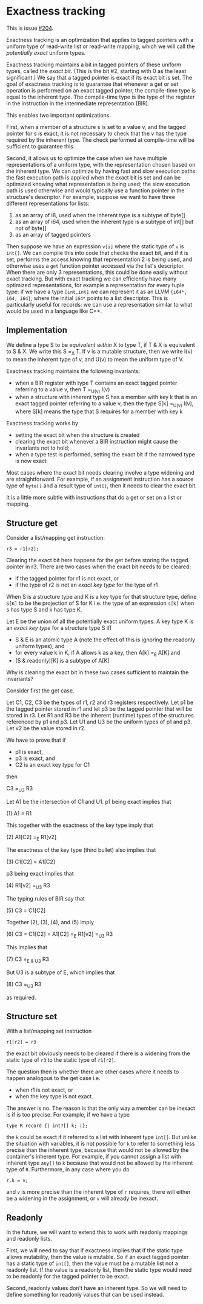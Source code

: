# Exactness tracking

This is issue [#204](https://github.com/ballerina-platform/nballerina/issues/204).

Exactness tracking is an optimization that applies to tagged pointers with a uniform type of read-write list or read-write mapping, which we will call the _potentially exact_ uniform types.

Exactness tracking maintains a bit in tagged pointers of these uniform types, called the _exact bit_. (This is the bit #2, starting with 0 as the least significant.) We say that a tagged pointer is exact if its exact bit is set. The goal of exactness tracking is to guarantee that whenever a get or set operation is performed on an exact tagged pointer, the compile-time type is equal to the inherent type. The compile-time type is the type of the register in the instruction in the intermediate representation (BIR).

This enables two important optimizations.

First, when a member of a structure s is set to a value v, and the tagged pointer for s is exact, it is not necessary to check that the v has the type required by the inherent type. The check performed at compile-time will be sufficient to guarantee this.

Second, it allows us to optimize the case when we have multiple representations of a uniform type, with the representation chosen based on the inherent type. We can optimize by having fast and slow execution paths: the fast execution path is applied when the exact bit is set and can be optimized knowing what representation is being used; the slow execution path is used otherwise and would typically use a function pointer in the structure's descriptor. For example, suppose we want to have three different representations for lists:

1. as an array of i8, used when the inherent type is a subtype of byte[]
2. as an array of i64, used when the inherent type is a subtype of int[] but not of byte[]
3. as an array of tagged pointers

Then suppose we have an expression `v[i]` where the static type of `v` is `int[]`.  We can compile this into code that checks the exact bit, and if it is set, performs the access knowing that representation 2 is being used, and otherwise uses a `get` function pointer accessed via the list's descriptor. When there are only 3 representations, this could be done easily without exact tracking. But with exact tracking we can efficiently have many optimized representations, for example a representation for every tuple type: if we have a type `[int,int]` we can represent it as an LLVM `{i64*, i64, i64}`, where the initial `i64*` points to a list descriptor. This is particularly useful for records: we can use a representation similar to what would be used in a language like C++.

## Implementation

We define a type S to be _equivalent within_ X to type T, if T & X is equivalent to S & X.  We write this S =<sub>X</sub> T. If v is a mutable structure, then we write I(v) to mean the inherent type of v, and U(v) to mean the uniform type of V.

Exactness tracking maintains the following invariants:

- when a BIR register with type T contains an exact tagged pointer referring to a value v, then T =<sub>U(v)</sub> I(v)
- when a structure with inherent type S has a member with key k that is an exact tagged pointer referring to a value v, then the type S[k] =<sub>U(v)</sub> I(v), where S[k] means the type that S requires for a member with key k

Exactness tracking works by

- setting the exact bit when the structure is created
- clearing the exact bit whenever a BIR instruction might cause the invariants not to hold;
- when a type test is performed, setting the exact bit if the narrowed type is now exact

Most cases where the exact bit needs clearing involve a type widening and are straightforward.  For example, if an assignment instruction has a source type of `byte[]` and a result type of `int[]`, then it needs to clear the exact bit.

It is a little more subtle with instructions that do a get or set on a list or mapping.

## Structure get

Consider a list/mapping get instruction:

```
r3 = r1[r2];
```

Clearing the exact bit here happens for the get before storing the tagged pointer in r3. There are two cases when the exact bit needs to be cleared:

- if the tagged pointer for r1 is not exact, or
- if the type of r2 is not an _exact key type_ for the type of r1

When S is a structure type and K is a key type for that structure type, define `S[K]` to be the projection of S for K i.e. the type of an expression `s[k]` when s has type S and k has type K.

Let E be the union of all the potentially exact uniform types. A key type K is an _exact key type_ for a structure type S iff

- S & E is an atomic type A (note the effect of this is ignoring the readonly uniform types), and
- for every value k in K, if A allows k as a key, then A[k] =<sub>E</sub> A[K] and
- (S & readonly)[K] is a subtype of A[K]

Why is clearing the exact bit in these two cases sufficient to maintain the invariants?

Consider first the get case.

Let C1, C2, C3 be the types of r1, r2 and r3 registers respectively. Let p1 be the tagged pointer stored in r1 and let p3 be the tagged pointer that will be stored in r3. Let R1 and R3 be the inherent (runtime) types of the structures referenced by p1 and p3. Let U1 and U3 be the uniform types of p1 and p3. Let v2 be the value stored in r2.

We have to prove that if

- p1 is exact,
- p3 is exact, and
- C2 is an exact key type for C1

then

   C3 =<sub>U3</sub> R3

Let A1 be the intersection of C1 and U1. p1 being exact implies that

(1)  A1 = R1

This together with the exactness of the key type imply that

(2)  A1[C2] =<sub>E</sub> R1[v2]

The exactness of the key type (third bullet) also implies that

(3) C1[C2] = A1[C2]

p3 being exact implies that

(4)  R1[v2] =<sub>U3</sub> R3

The typing rules of BIR say that

(5)  C3 = C1[C2]

Together (2), (3), (4), and (5) imply

(6) C3 = C1[C2] = A1[C2] =<sub>E</sub> R1[v2] =<sub>U3</sub> R3

This implies that

(7)  C3 =<sub>E & U3</sub> R3

But U3 is a subtype of E, which implies that

(8) C3 =<sub>U3</sub> R3

as required.

## Structure set

With a list/mapping set instruction

```
r1[r2] = r3
```

the exact bit obviously needs to be cleared if there is a widening from the static type of `r3` to the static type of `r1[r2]`.

The question then is whether there are other cases where it needs to happen analogous to the get case i.e.

- when r1 is not exact, or
- when the key type is not exact.

The answer is no.  The reason is that the only way a member can be inexact is if is too precise. For example, if we have a type

```
type R record {| int?[] k; |};
```

the `k` could be exact if it referred to a list with inherent type `int[]`.  But unlike the situation with variables, it is not possible for `k` to refer to something less precise than the inherent type, because that would not be allowed by the container's inherent type. For example, if you cannot assign a list with inherent type `any[]` to `k` because that would not be allowed by the inherent type of `R`.  Furthermore, in any case where you do

```
r.k = v;
```

and `v` is more precise than the inherent type of `r` requires, there will either be a widening in the assignment, or `v` will already be inexact.

## Readonly

In the future, we will want to extend this to work with readonly mappings and readonly lists.

First, we will need to say that if exactness implies that if the static type allows mutability, then the value is mutable. So if an exact tagged pointer has a static type of `int[]`, then the value must be a mutable list not a readonly list.  If the value is a readonly list, then the static type would need to be readonly for the tagged pointer to be exact.

Second, readonly values don't have an inherent type. So we will need to define something for readonly values that can be used instead.


